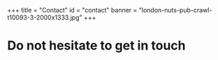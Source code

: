 ﻿+++
title = "Contact"
id = "contact"
banner = "london-nuts-pub-crawl-t10093-3-2000x1333.jpg"
+++

# Do not hesitate to get in touch
